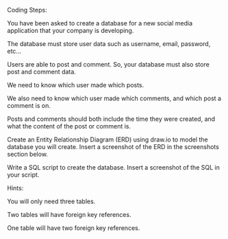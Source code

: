 Coding Steps:

You have been asked to create a database for a new social media application that your company is developing.

The database must store user data such as username, email, password, etc...

Users are able to post and comment. So, your database must also store post and comment data.

We need to know which user made which posts.

We also need to know which user made which comments, and which post a comment is on.

Posts and comments should both include the time they were created, and what the content of the post or comment is.


Create an Entity Relationship Diagram (ERD) using draw.io to model the database you will create. Insert a screenshot of the ERD in the screenshots section below.

Write a SQL script to create the database. Insert a screenshot of the SQL in your script.


Hints: 

You will only need three tables.

Two tables will have foreign key references.

One table will have two foreign key references.
